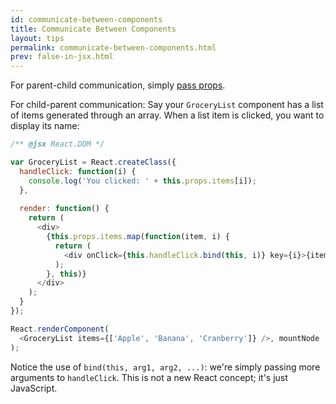 ```yaml
---
id: communicate-between-components
title: Communicate Between Components
layout: tips
permalink: communicate-between-components.html
prev: false-in-jsx.html
---
```


For parent-child communication, simply [pass props](/react/docs/multiple-components.html).

For child-parent communication:
Say your `GroceryList` component has a list of items generated through an array. When a list item is clicked, you want to display its name:

```js
/** @jsx React.DOM */

var GroceryList = React.createClass({
  handleClick: function(i) {
    console.log('You clicked: ' + this.props.items[i]);
  },
  
  render: function() {
    return (
      <div>
        {this.props.items.map(function(item, i) {
          return (
            <div onClick={this.handleClick.bind(this, i)} key={i}>{item}</div>
          );
        }, this)}  
      </div>
    );
  }
});

React.renderComponent(
  <GroceryList items={['Apple', 'Banana', 'Cranberry']} />, mountNode
);
```

Notice the use of `bind(this, arg1, arg2, ...)`: we're simply passing more arguments to `handleClick`. This is not a new React concept; it's just JavaScript.
